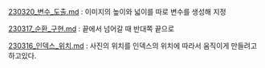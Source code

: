 [230320_변수_도출.md](./dailyscrum/230320_변수_도출.md) : 이미지의 높이와 넓이를 따로 변수를 생성해 지정

[230317_순환_구현.md](./dailyscrum/230317_순환_구현.md) : 끝에서 넘어갈 때 반대쪽 끝으로 

[230316_인덱스_위치.md](./dailyscrum/230316_인덱스_위치.md) : 사진의 위치를 인덱스의 위치에 따라서 움직이게 만들려고 하고있다.